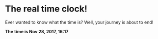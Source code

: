 # The real time clock!

Ever wanted to know what the time is? Well, your journey is about to end!

**The time is Nov 28, 2017, 16:17**